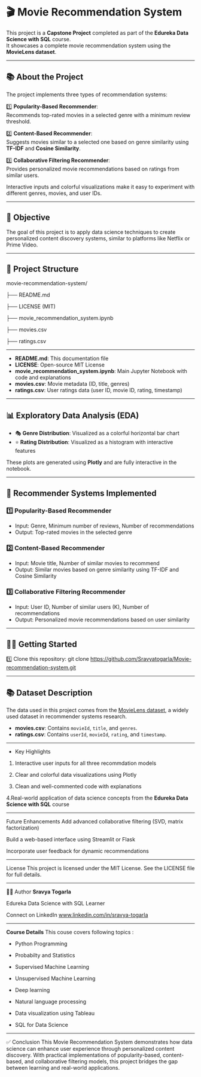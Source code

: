 # 🎬 Movie Recommendation System

This project is a **Capstone Project** completed as part of the **Edureka Data Science with SQL** course.  
It showcases a complete movie recommendation system using the **MovieLens dataset**.

---

## 📚 About the Project

The project implements three types of recommendation systems:

1️⃣ **Popularity-Based Recommender**:  
Recommends top-rated movies in a selected genre with a minimum review threshold.

2️⃣ **Content-Based Recommender**:  
Suggests movies similar to a selected one based on genre similarity using **TF-IDF** and **Cosine Similarity**.

3️⃣ **Collaborative Filtering Recommender**:  
Provides personalized movie recommendations based on ratings from similar users.

Interactive inputs and colorful visualizations make it easy to experiment with different genres, movies, and user IDs.

---

## 🎯 Objective

The goal of this project is to apply data science techniques to create personalized content discovery systems, similar to platforms like Netflix or Prime Video.

---

## 📂 Project Structure

movie-recommendation-system/

├── README.md

├── LICENSE (MIT)

├── movie_recommendation_system.ipynb

├── movies.csv

├── ratings.csv

---

- **README.md**: This documentation file  
- **LICENSE**: Open-source MIT License  
- **movie_recommendation_system.ipynb**: Main Jupyter Notebook with code and explanations  
- **movies.csv**: Movie metadata (ID, title, genres)  
- **ratings.csv**: User ratings data (user ID, movie ID, rating, timestamp)

---

## 📊 Exploratory Data Analysis (EDA)

- 🎭 **Genre Distribution**: Visualized as a colorful horizontal bar chart  
- ⭐ **Rating Distribution**: Visualized as a histogram with interactive features  

These plots are generated using **Plotly** and are fully interactive in the notebook.

---
## 🎯 Recommender Systems Implemented

### 1️⃣ Popularity-Based Recommender
- Input: Genre, Minimum number of reviews, Number of recommendations
- Output: Top-rated movies in the selected genre

### 2️⃣ Content-Based Recommender
- Input: Movie title, Number of similar movies to recommend
- Output: Similar movies based on genre similarity using TF-IDF and Cosine Similarity

### 3️⃣ Collaborative Filtering Recommender
- Input: User ID, Number of similar users (K), Number of recommendations
- Output: Personalized movie recommendations based on user similarity

---
## 🏃‍♂️ Getting Started

1️⃣ Clone this repository:
git clone https://github.com/Sravyatogarla/Movie-recommendation-system.git

---
## 📚 Dataset Description

The data used in this project comes from the [MovieLens dataset](https://grouplens.org/datasets/movielens/100k/), a widely used dataset in recommender systems research.

- **movies.csv**: Contains `movieId`, `title`, and `genres`.  
- **ratings.csv**: Contains `userId`, `movieId`, `rating`, and `timestamp`.

---



- Key Highlights
  
1. Interactive user inputs for all three recommdation models

2. Clear and colorful data visualizations using Plotly

3. Clean and well-commented code with explanations

4.Real-world application of data science concepts from the **Edureka Data Science with SQL** course

---
Future Enhancements
Add advanced collaborative filtering (SVD, matrix factorization)

Build a web-based interface using Streamlit or Flask

Incorporate user feedback for dynamic recommendations


---

License
This project is licensed under the MIT License.
See the LICENSE file for full details.

---
👨‍💻 Author
**Sravya Togarla**

Edureka Data Science with SQL Learner

Connect on LinkedIn www.linkedin.com/in/sravya-togarla


---

**Course Details**
This couse covers following topics :

- Python Programming

- Probabilty and Statistics

- Supervised Machine Learning

- Unsupervised Machine Learning

- Deep learning

- Natural language processing

- Data visualization using Tableau

- SQL for Data Science

---
✅ Conclusion
This Movie Recommendation System demonstrates how data science can enhance user experience through personalized content discovery. With practical implementations of popularity-based, content-based, and collaborative filtering models, this project bridges the gap between learning and real-world applications.
